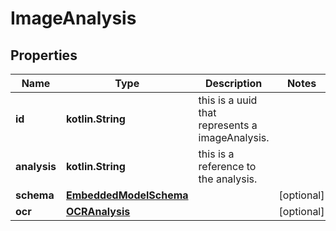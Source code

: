 
# ImageAnalysis

## Properties
Name | Type | Description | Notes
------------ | ------------- | ------------- | -------------
**id** | **kotlin.String** | this is a uuid that represents a imageAnalysis. | 
**analysis** | **kotlin.String** | this is a reference to the analysis. | 
**schema** | [**EmbeddedModelSchema**](EmbeddedModelSchema) |  |  [optional]
**ocr** | [**OCRAnalysis**](OCRAnalysis) |  |  [optional]



